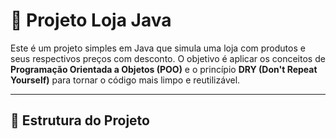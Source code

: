 # 🛒 Projeto Loja Java

Este é um projeto simples em Java que simula uma loja com produtos e seus respectivos preços com desconto. O objetivo é aplicar os conceitos de **Programação Orientada a Objetos (POO)** e o princípio **DRY (Don't Repeat Yourself)** para tornar o código mais limpo e reutilizável.

---

## 📁 Estrutura do Projeto
